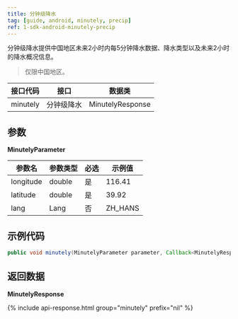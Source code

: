 ```yaml
---
title: 分钟级降水
tag: [guide, android, minutely, precip]
ref: 1-sdk-android-minutely-precip
---
```


分钟级降水提供中国地区未来2小时内每5分钟降水数据、降水类型以及未来2小时的降水概况信息。
> 仅限中国地区。

| 接口代码| 接口       | 数据类       |
| ---------- | ----------- | ------------ |
| minutely | 分钟级降水 | MinutelyResponse |

## 参数

**MinutelyParameter**

| 参数名   | 参数类型 | 必选 | 示例值 |
| -------- | -------- | ---- | ------ |
| longitude | double | 是 | 116.41 |
| latitude | double | 是 | 39.92 |
| lang | Lang | 否 | ZH_HANS |

## 示例代码

```java
public void minutely(MinutelyParameter parameter, Callback<MinutelyResponse> callback);
```

## 返回数据

**MinutelyResponse**

{% include api-response.html group="minutely" prefix="nil"  %}

<!-- | 属性            | 说明                       | 示例值               |
| --------------- | -------------------------- | -------------------- |
| getCode         | 参考[状态码](/docs/resource/status-code/)                    | 200  |
| getUpdateTime | 接口更新时间             | 2017-10-25T04:34+08:00     |
| getFxLink     | 所查询城市的天气预报网页 | https://www.qweather.com |
| getSummary      | 分钟降水描述               | 未来2小时无降雨      |
| getMinutely | 临近预报                   | List&lt;Minutely&gt; |
| getRefer        | Refer 数据来源以及数据授权 | Refer                |

**Refer**

| 属性        | 说明        | 类型                | 示例值        |
| ---------- | ----------- | ------------------ | ------------ |
| getSources | 原始数据来源  | List&lt;String&gt; | QWeather     |
| getLicense | 使用许可     | List&lt;String&gt; | QWeather Developers License |

**Minutely**

| 属性      | 说明                       | 示例值           |
| --------- | -------------------------- | ---------------- |
| getFxTime | 时间 | 2013-12-30T20:35+08:00 |
| getPrecip | 5分钟累计降水量，单位毫米                     | 10               |
| getType   | 降水类型                   | rain             | -->
